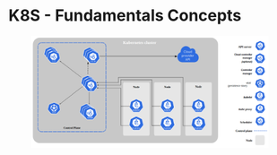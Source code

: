 # K8S - Fundamentals Concepts



<figure><img src=".gitbook/assets/image (25).png" alt=""><figcaption></figcaption></figure>
